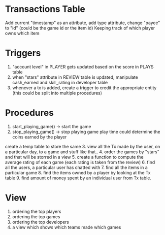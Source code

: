 # Transactions Table
Add current "timestamp" as an attribute, add type attribute, change "payee" to "id" (could be the game id or the item id)
Keeping track of which player owns which item

# Triggers
1. "account level" in PLAYER gets updated based on the score in PLAYS table
2. when "stars" attribute in REVIEW table is updated, manipulate cash_earned and skill_rating in developer table
3. whenever a tx is added, create a trigger to credit the appropriate entity (this could be split into multiple procedures)

# Procedures
1. start_playing_game() -> start the game
2. stop_playing_game() -> stop playing game
play time could determine the coins earned by the player

create a temp table to store the same
3. view all the Tx made by the user, on a particular day, to a game and stuff like that..
4. order the games by "stars" and that will be storred in a view
5. create a function to compute the average rating of each game (each rating is taken from the review)
6. find all the users, a particular user has chatted with
7. find all the items in a particular game
8. find the items owned by a player by looking at the Tx table
9. find amount of money spent by an individual user from Tx table.

# View
1. ordering the top players
2. ordering the top games
3. ordering the top developers
4. a view which shows which teams made which games
